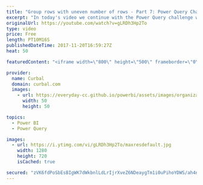 ```yaml
---
title: "Group rows with uneven number of rows - Part 7: Power Query Challenge"
excerpt: "In today's video we continue with the Power Query challenge where Collin shows us a great trick on how to group rows with uneven number of characters.  What is this Power Query Challenge? https://www.youtube.com/watch?v=_R1rSdXkVDw  Source files: https://github.com/ruthpozuelo/PQChallenge  Part 1: https://www.youtube.com/watch?v=_LcT5sLwmiw"
originalUrl: https://youtube.com/watch?v=gLRDh3Hp2To
type: video
price: Free
length: PT10M16S
publishedDateTime: 2017-11-20T16:59:27Z
heat: 50

featuredContent: "<iframe width=\"800\" height=\"500\" frameborder=\"0\" src=\"https://www.youtube.com/embed/gLRDh3Hp2To\" allow=\"accelerometer; autoplay; encrypted-media; gyroscope; picture-in-picture\" allowfullscreen></iframe>"

provider:
  name: Curbal
  domain: curbal.com
  images:
    - url: https://everyday-cc.github.io/powerbi/assets/images/organizations/curbal.com-50x50.jpg
      width: 50
      height: 50

topics:
  - Power BI
  - Power Query

images:
  - url: https://i.ytimg.com/vi/gLRDh3Hp2To/maxresdefault.jpg
    width: 1280
    height: 720
    isCached: true

secured: "zVK6fdPoSbEsBIgWK7dWkbnlLdLrIjrXveZ6NDeaygTm1i0uPihoYDWS/ah4nS+gAhm/E52ve3yOdMJ6CuPAzeIQbcrr9JbHMopizciOQHZ4ncR8SnLXTuS/B5svOxIUaRoDbknV27wBlLIpzJCTdQ/YTv8HTyGKJAk0z0KG9kj0ttDY2TlagEDbfQdKKRwigDBadtlWPEjqQotmUQA47nu7hr/t5+XpqjC63chZUfynph1K3WoDZ9oVffQcBLt/X/lSW3Yuo1KKdXbs6aXnr/Uo2hR9jxy6qHWNyjYdbKJnNvzkACuSkAMDeJ70c+FvzOsOmBeZLWQGKWOkwGgirH1OaEyuUYdAQpBqstCG0A5O9nILQOY6sgFq4ztYtQGhjx4IHZYoC/pKJX4u65icuZryxgm0ZZyZcYzvUpKi0cw=;XVSupEt8xIyqcGoKxFlF8g=="
---
```


